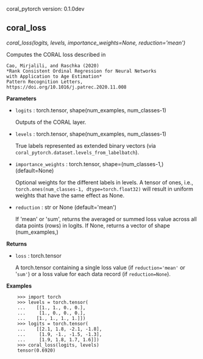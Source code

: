 coral_pytorch version: 0.1.0dev
## coral_loss

*coral_loss(logits, levels, importance_weights=None, reduction='mean')*

Computes the CORAL loss described in

    Cao, Mirjalili, and Raschka (2020)
    *Rank Consistent Ordinal Regression for Neural Networks
    with Application to Age Estimation*
    Pattern Recognition Letters, https://doi.org/10.1016/j.patrec.2020.11.008

**Parameters**

- `logits` : torch.tensor, shape(num_examples, num_classes-1)

    Outputs of the CORAL layer.


- `levels` : torch.tensor, shape(num_examples, num_classes-1)

    True labels represented as extended binary vectors
    (via `coral_pytorch.dataset.levels_from_labelbatch`).


- `importance_weights` : torch.tensor, shape=(num_classes-1,) (default=None)

    Optional weights for the different labels in levels.
    A tensor of ones, i.e.,
    `torch.ones(num_classes-1, dtype=torch.float32)`
    will result in uniform weights that have the same effect as None.


- `reduction` : str or None (default='mean')

    If 'mean' or 'sum', returns the averaged or summed loss value across
    all data points (rows) in logits. If None, returns a vector of
    shape (num_examples,)

**Returns**

- `loss` : torch.tensor

    A torch.tensor containing a single loss value (if `reduction='mean'` or '`sum'`)
    or a loss value for each data record (if `reduction=None`).

**Examples**

```
    >>> import torch
    >>> levels = torch.tensor(
    ...    [[1., 1., 0., 0.],
    ...     [1., 0., 0., 0.],
    ...    [1., 1., 1., 1.]])
    >>> logits = torch.tensor(
    ...    [[2.1, 1.8, -2.1, -1.8],
    ...     [1.9, -1., -1.5, -1.3],
    ...     [1.9, 1.8, 1.7, 1.6]])
    >>> coral_loss(logits, levels)
    tensor(0.6920)
```

